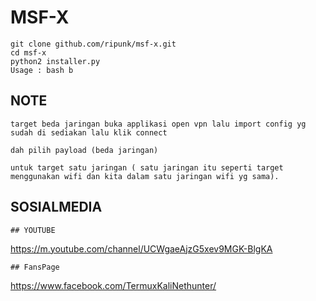 # MSF-X
```
git clone github.com/ripunk/msf-x.git
cd msf-x                                            
python2 installer.py                                 
Usage : bash b                          
```
## NOTE
```
target beda jaringan buka applikasi open vpn lalu import config yg sudah di sediakan lalu klik connect

dah pilih payload (beda jaringan)

untuk target satu jaringan ( satu jaringan itu seperti target menggunakan wifi dan kita dalam satu jaringan wifi yg sama).                             
```

## SOSIALMEDIA
```
## YOUTUBE
```
https://m.youtube.com/channel/UCWgaeAjzG5xev9MGK-BlgKA
```
## FansPage 
```
https://www.facebook.com/TermuxKaliNethunter/
```
